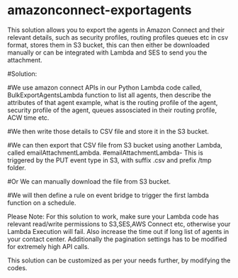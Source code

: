 # amazonconnect-exportagents
This solution allows you to export the agents in Amazon Connect and their relevant details, such as security profiles, routing profiles queues etc in csv format, stores them in S3 bucket, this can then either be downloaded manually or can be integrated with Lambda and SES to send you the attachment.

#Solution:

#We use amazon connect APIs in our Python Lambda code called, BulkExportAgentsLambda function to list all agents, then describe the attributes of that agent example, what is the routing profile of the agent, security profile of the agent, queues assosciated in their routing profile, ACW time etc.

#We then write those details to CSV file and store it in the S3 bucket.

#We can then export that CSV file from S3 bucket using another Lambda, called emailAttachmentLambda.
#emailAttachmentLambda- This is triggered by the PUT event type in S3, with suffix .csv and prefix /tmp folder.

#Or We can manually download the file from S3 bucket.

#We will then define a rule on event bridge to trigger the first lambda function on a schedule.

Please Note: For this solution to work, make sure your Lambda code has relevant read/write permissions to S3,SES,AWS Connect etc, otherwise your Lambda Execution will fail. Also increase the time out if long list of agents in your contact center. Additionally the pagination settings has to be modified for extremely high API calls.

This solution can be customized as per your needs further, by modifying the codes.
